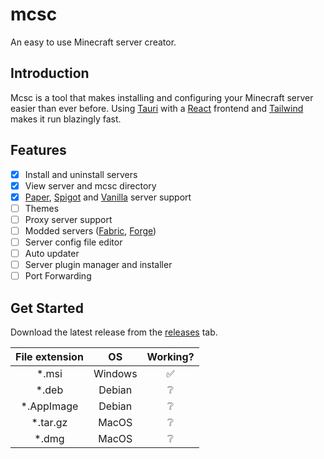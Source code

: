 # mcsc

An easy to use Minecraft server creator.

## Introduction

Mcsc is a tool that makes installing and configuring your Minecraft server easier than ever before. Using <a href="https://tauri.app/" target="_blank">Tauri</a> with a <a href="https://reactjs.org/" target="_blank">React</a> frontend and <a href="https://tailwindcss.com/" target="_blank">Tailwind</a> makes it run blazingly fast.

## Features

- [x] Install and uninstall servers
- [x] View server and mcsc directory
- [x] <a href="https://papermc.io/" target="_blank">Paper</a>, <a href="https://www.spigotmc.org/" target="_blank">Spigot</a> and <a href="https://www.minecraft.net/en-us/download/server" target="_blank">Vanilla</a> server support
- [ ] Themes
- [ ] Proxy server support
- [ ] Modded servers (<a href="https://fabricmc.net/" target="_blank">Fabric</a>, <a href="https://files.minecraftforge.net/net/minecraftforge/forge/" target="_blank">Forge</a>)
- [ ] Server config file editor
- [ ] Auto updater
- [ ] Server plugin manager and installer
- [ ] Port Forwarding

## Get Started

Download the latest release from the <a href="https://github.com/brunolepis/mcsc/releases/latest" target="_blank">releases</a> tab.

| File extension |   OS    | Working? |
| :------------: | :-----: | :------: |
|     \*.msi     | Windows |    ✅    |
|     \*.deb     | Debian  |    ❔    |
|  \*.AppImage   | Debian  |    ❔    |
|   \*.tar.gz    |  MacOS  |    ❔    |
|     \*.dmg     |  MacOS  |    ❔    |
